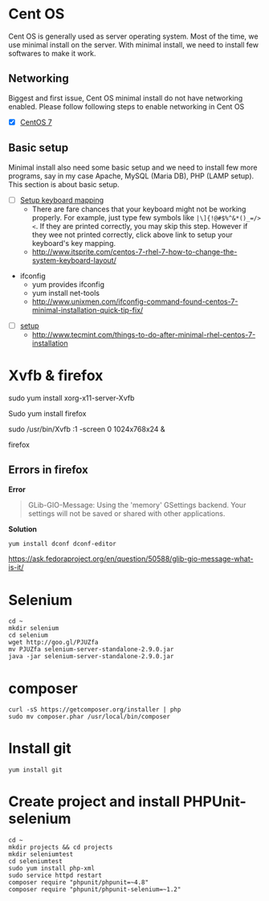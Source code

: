 # Cent OS

Cent OS is generally used as server operating system. Most of the time, we use minimal install on the server. With minimal install, we need to install few softwares to make it work.

## Networking

Biggest and first issue, Cent OS minimal install do not have networking enabled. Please follow following steps to enable networking in Cent OS

- [x] [CentOS 7](CentOS/Network/CentOS7.md)

## Basic setup

Minimal install also need some basic setup and we need to install few more programs, say in my case Apache, MySQL (Maria DB), PHP (LAMP setup). This section is about basic setup.

- [ ] [Setup keyboard mapping](CentOS/Basic/keyboard)
  - There are fare chances that your keyboard might not be working properly. For example, just type few symbols like `|\]{!@#$%^&*()_=/><`. If they are printed correctly, you may skip this step. However if they wee not printed correctly, click above link to setup your keyboard's key mapping.
  - http://www.itsprite.com/centos-7-rhel-7-how-to-change-the-system-keyboard-layout/
- ifconfig
  - yum provides ifconfig
  - yum install net-tools
  - http://www.unixmen.com/ifconfig-command-found-centos-7-minimal-installation-quick-tip-fix/
- [ ] [setup](CentOS/Basic/basic.md)
  - http://www.tecmint.com/things-to-do-after-minimal-rhel-centos-7-installation

# Xvfb & firefox

sudo yum install xorg-x11-server-Xvfb

Sudo yum install firefox

sudo /usr/bin/Xvfb :1 -screen 0 1024x768x24 &

firefox

## Errors in firefox

**Error**

> GLib-GIO-Message: Using the 'memory' GSettings backend.  Your settings will not be saved or shared with other applications.

**Solution**

```bash
yum install dconf dconf-editor
```

https://ask.fedoraproject.org/en/question/50588/glib-gio-message-what-is-it/

# Selenium

```
cd ~
mkdir selenium
cd selenium
wget http://goo.gl/PJUZfa
mv PJUZfa selenium-server-standalone-2.9.0.jar
java -jar selenium-server-standalone-2.9.0.jar
```

# composer

```
curl -sS https://getcomposer.org/installer | php
sudo mv composer.phar /usr/local/bin/composer
```

# Install git

```
yum install git
```

# Create project and install PHPUnit-selenium

```
cd ~
mkdir projects && cd projects
mkdir seleniumtest
cd seleniumtest
sudo yum install php-xml
sudo service httpd restart
composer require "phpunit/phpunit=~4.8"
composer require "phpunit/phpunit-selenium=~1.2"
```
